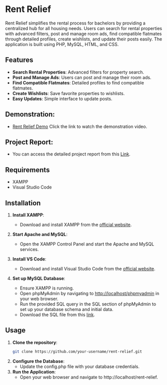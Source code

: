# Rent Relief

Rent Relief simplifies the rental process for bachelors by providing a centralized hub for all housing needs. Users can search for rental properties with advanced filters, post and manage room ads, find compatible flatmates through detailed profiles, create wishlists, and update their posts easily. The application is built using PHP, MySQL, HTML, and CSS.

## Features

- **Search Rental Properties**: Advanced filters for property search.
- **Post and Manage Ads**: Users can post and manage their room ads.
- **Find Compatible Flatmates**: Detailed profiles to find compatible flatmates.
- **Create Wishlists**: Save favorite properties to wishlists.
- **Easy Updates**: Simple interface to update posts.

## Demonstration:
   - [Rent Relief Demo](https://www.youtube.com/watch?v=VvBxGCctiEE) Click the link to watch the demonstration video.

## Project Report:
   - You can access the detailed project report from this [Link](https://drive.google.com/file/d/14AxA1JYVrxiEkXr0KptNi-uGX6QjZ-ws/view?usp=drive_link).

## Requirements

- XAMPP
- Visual Studio Code

## Installation

1. **Install XAMPP**:
   - Download and install XAMPP from the [official website](https://www.apachefriends.org/index.html).

2. **Start Apache and MySQL**:
   - Open the XAMPP Control Panel and start the Apache and MySQL services.

3. **Install VS Code**:
   - Download and install Visual Studio Code from the [official website](https://code.visualstudio.com/).

4. **Set up MySQL Database**:
   - Ensure XAMPP is running.
   - Open phpMyAdmin by navigating to [http://localhost/phpmyadmin](http://localhost/phpmyadmin) in your web browser.
   - Run the provided SQL query in the SQL section of phpMyAdmin to set up your database schema and initial data.
   - Download the SQL file from this [link](https://drive.google.com/file/d/1YFnQf7MtvQ9GsPiUjJWqFRZ8YPV8ad6z/view?usp=sharing).

## Usage

1. **Clone the repository**:
   ```bash
   git clone https://github.com/your-username/rent-relief.git

2. **Configure the Database**:
   - Update the config.php file with your database credentials.
3. **Run the Application**:
   - Open your web browser and navigate to http://localhost/rent-relief.
